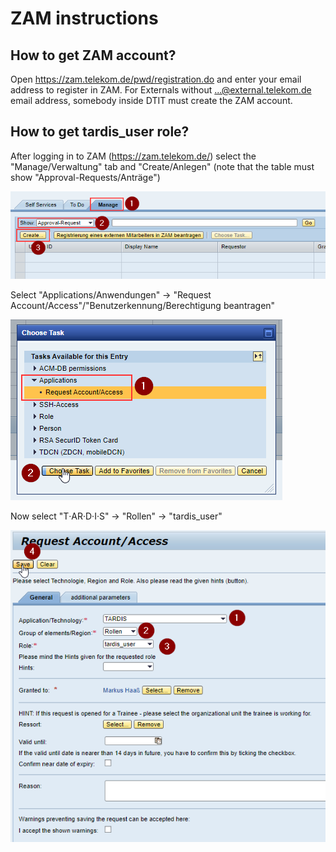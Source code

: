 # ZAM instructions
## How to get ZAM account?
Open https://zam.telekom.de/pwd/registration.do and enter your email address to register in ZAM.
For Externals without ...@external.telekom.de email address, somebody inside DTIT must create the ZAM account.

## How to get tardis_user role?
After logging in to ZAM (https://zam.telekom.de/) select the "Manage/Verwaltung" tab and "Create/Anlegen" (note that the table must show "Approval-Requests/Anträge")

![image.png](../Iris/img/zam_manage.png)

Select "Applications/Anwendungen" -> "Request Account/Access"/"Benutzerkennung/Berechtigung beantragen"

![image.png](../Iris/img/zam_choose_task.png)

Now select "T‧AR‧D‧I‧S" -> "Rollen" -> "tardis_user"

![image.png](../Iris/img/zam_request_account.png)
